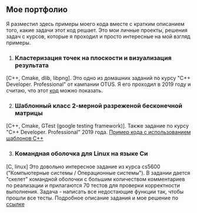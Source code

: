 ## Мое портфолио
Я разместил здесь примеры моего кода вместе с кратким описанием того, какие задачи этот код решает. 
Это мои личные проекты, решения задач с курсов, которые я проходил и просто интересные на мой взгляд примеры.

1. ### Кластеризация точек на плоскости и визуализация результата 
[C++, Cmake, dlib, libpng]. 
Это одно из домашних заданий по курсу "С++ Developer. Professional" от кампании OTUS. Я его проходил в 2019 году и считаю, что этот [код](https://github.com/zazicam/otus-cpp-hw15/blob/master/README.md) можно показать.

2. ### Шаблонный класс 2-мерной разреженой бесконечной матрицы 
[С++, Cmake, GTest (google testing framework)].
Также задание по курсу "С++ Developer. Professional" 2019 года. [Пример кода с использованием шаблонов С++](https://github.com/zazicam/otus-cpp-hw6)

3. ### Командная оболочка для Linux на языке Си
[C, linux]
Это довольно интересное задание из курса cs5600 ("Компьютерные системы / Операционные системы"). В задании дается "скелет" командной оболочки с большим количеством комментариев по реализации и прилагаются 70 тестов для проверки корректности выполнения. Задача - написать все недостающие функции так, чтобы прошли все тесты. Подробное описание задания и мое решение по [ссылке](https://github.com/zazicam/simple-shell)
